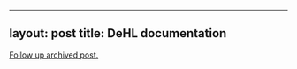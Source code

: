 
---
layout: post
title: DeHL documentation
---
[Follow up archived post.](/alex.ciobanu.org/indexf3dd.html)